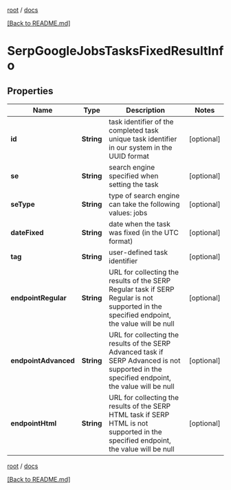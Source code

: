 [root](./../ "root") / [docs](./ "docs")

[[Back to README.md]](./../README.md "[Back to README.md]")

# SerpGoogleJobsTasksFixedResultInfo

## Properties

| Name | Type | Description | Notes |
|------------ | ------------- | ------------- | -------------|
|**id** | **String** | task identifier of the completed task unique task identifier in our system in the UUID format |  [optional] |
|**se** | **String** | search engine specified when setting the task |  [optional] |
|**seType** | **String** | type of search engine can take the following values: jobs |  [optional] |
|**dateFixed** | **String** | date when the task was fixed (in the UTC format) |  [optional] |
|**tag** | **String** | user-defined task identifier |  [optional] |
|**endpointRegular** | **String** | URL for collecting the results of the SERP Regular task if SERP Regular is not supported in the specified endpoint, the value will be null |  [optional] |
|**endpointAdvanced** | **String** | URL for collecting the results of the SERP Advanced task if SERP Advanced is not supported in the specified endpoint, the value will be null |  [optional] |
|**endpointHtml** | **String** | URL for collecting the results of the SERP HTML task if SERP HTML is not supported in the specified endpoint, the value will be null |  [optional] |

[root](./../ "root") / [docs](./ "docs")

[[Back to README.md]](./../README.md "[Back to README.md]")